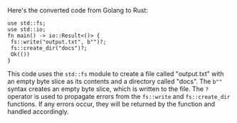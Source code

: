 Here's the converted code from Golang to Rust:
```
use std::fs;
use std::io;
fn main() -> io::Result<()> {
 fs::write("output.txt", b"")?;
 fs::create_dir("docs")?;
 Ok(())
}
```
This code uses the `std::fs` module to create a file called "output.txt" with an empty byte slice as its contents and a directory called "docs". The `b""` syntax creates an empty byte slice, which is written to the file. The `?` operator is used to propagate errors from the `fs::write` and `fs::create_dir` functions. If any errors occur, they will be returned by the function and handled accordingly.

